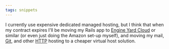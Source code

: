 ```yaml
---
tags: snippets
---
```


I currently use expensive dedicated managed hosting, but I think that when my contract expires I'll be moving my Rails app to [Engine Yard Cloud](http://www.engineyard.com/products/cloud/pricing/price-estimator) or similar (or even just doing the Amazon set-up myself), and moving my mail, [Git](/wiki/Git), and other [HTTP](/wiki/HTTP) hosting to a cheaper virtual host solution.

